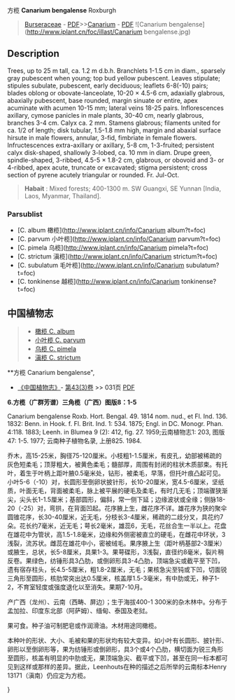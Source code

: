 方榄 **Canarium bengalense** Roxburgh

> [Burseraceae](http://www.iplant.cn/info/Burseraceae?t=foc) - [PDF](http://www.iplant.cn/foc/pdf/Burseraceae.pdf)>>[Canarium](http://www.iplant.cn/info/Canarium?t=foc) - [PDF](http://www.iplant.cn/foc/pdf/Canarium.pdf)
![Canarium bengalense](http://www.iplant.cn/foc/illast/Canarium bengalense.jpg)

## Description

Trees, up to 25 m tall, ca. 1.2 m d.b.h. Branchlets 1-1.5 cm in diam., sparsely gray pubescent when young; top bud yellow pubescent. Leaves stipulate; stipules subulate, pubescent, early deciduous; leaflets 6-8(-10) pairs; blades oblong or obovate-lanceolate, 10-20 × 4.5-6 cm, adaxially glabrous, abaxially pubescent, base rounded, margin sinuate or entire, apex acuminate with acumen 10-15 mm; lateral veins 18-25 pairs. Inflorescences axillary, cymose panicles in male plants, 30-40 cm, nearly glabrous, branches 3-4 cm. Calyx ca. 2 mm. Stamens glabrous; filaments united for ca. 1/2 of length; disk tubular, 1.5-1.8 mm high, margin and abaxial surface hirsute in male flowers, annular, 3-fid, fimbriate in female flowers. Infructescences extra-axillary or axillary, 5-8 cm, 1-3-fruited; persistent calyx disk-shaped, shallowly 3-lobed, ca. 10 mm in diam. Drupe green, spindle-shaped, 3-ribbed, 4.5-5 × 1.8-2 cm, glabrous, or obovoid and 3- or 4-ribbed, apex acute, truncate or excavated; stigma persistent; cross section of pyrene acutely triangular or rounded. Fr. Jul-Oct.

> **Habait** : 
> Mixed forests; 400-1300 m. SW Guangxi, SE Yunnan [India, Laos, Myanmar, Thailand].

### Parsublist

* [C.  album  橄榄](http://www.iplant.cn/info/Canarium album?t=foc)
* [C.  parvum  小叶榄](http://www.iplant.cn/info/Canarium parvum?t=foc)
* [C.  pimela  乌榄](http://www.iplant.cn/info/Canarium pimela?t=foc)
* [C.  strictum  滇榄](http://www.iplant.cn/info/Canarium strictum?t=foc)
* [C.  subulatum  毛叶榄](http://www.iplant.cn/info/Canarium subulatum?t=foc)
* [C.  tonkinense  越榄](http://www.iplant.cn/info/Canarium tonkinense?t=foc)

## 中国植物志

> * [橄榄  C.  album](Canarium-album-橄榄.md)
> * [小叶榄  C.  parvum](Canarium-parvum-小叶榄.md)
> * [乌榄  C.  pimela](Canarium-pimela-乌榄.md)
> * [滇榄  C.  strictum](Canarium-strictum-滇榄.md)

**方榄 Canarium bengalense",

* [《中国植物志》](http://www.iplant.cn/frps)- [第43(3)卷](http://www.iplant.cn/frps/vol/43(3)) >> 031页 [PDF](http://www.iplant.cn/frps/pdf/43(3)/031.PDF)

**6.方榄（广群芳谱）三角榄（广西）图版8：1-5**

Canarium bengalense Roxb. Hort. Bengal. 49. 1814 nom. nud., et Fl. Ind. 136. 1832: Benn. in Hook. f. Fl. Brit. Ind. 1: 534. 1875; Engl. in DC. Monogr. Phan. 4:118. 1883; Leenh. in Blumea 9 (2): 412, fig. 27. 1959;云南植物志1: 203, 图版47: 1-5. 1977; 云南种子植物名录, 上册825. 1984.

乔木，高15-25米，胸径75-120厘米。小枝粗1-1.5厘米，有皮孔，幼部被稀疏的灰色短柔毛；顶芽粗大，被黄色柔毛；髓部厚，周围有封闭的柱状木质部束。有托叶，着生于叶柄上距叶腋0.5毫米处，钻形，被柔毛，早落，但托叶痕凸起可见。小叶5-6（-10）对，长圆形至倒卵状披针形，长10-20厘米，宽4.5-6厘米，坚纸质，叶面无毛，背面被柔毛，脉上被平展的硬毛及柔毛，有时几无毛；顶端骤狭渐尖，尖头长1-1.5厘米；基部圆形，偏斜，常一侧下延；边缘波状或全缘；侧脉18-20（-25）对，弯拱，在背面凹起。花序腋上生，雌花序不详。雄花序为狭的聚伞圆锥花序，长30-40厘米，近无毛，分枝长3-4厘米，稀疏的二歧分叉，具花约7朵。花长约7毫米，近无毛；萼长2毫米，雄蕊6，无毛，花丝合生一半以上。花盘在雄花中为管状，高1.5-1.8毫米，边缘和外侧密被直立的硬毛，在雌花中环状，3浅裂，流苏状。雌蕊在雄花中小，密被绒毛。果序腋上生（距叶柄基部2-3厘米）或腋生，总状，长5-8厘米，具果1-3。果萼碟形，3浅裂，直径约8毫米，裂片稍反卷。果绿色，纺锤形具3凸肋，或倒卵形具3-4凸肋，顶端急尖或截平至下凹，遗有宿存柱头，长4.5-5厘米，粗1.8-2厘米，无毛；果核急尖至钝或下凹，切面锐三角形至圆形，核肋常突出达0.5厘米，核盖厚1.5-3毫米，有中肋或无，种子1-2，不育室轻度或强度退化以至消失。果期7-10月。

产广西（龙州）、云南（西畴、屏边）；生于海拔400-1 300米的杂木林中。分布于孟加拉、印度东北部（阿萨姆）、缅甸、泰国及老挝。

果可食。种子油可制肥皂或作润滑油。木材用途同橄榄。

本种叶的形状、大小、毛被和果的形状均有较大变异。如小叶有长圆形、披针形、卵形以至倒卵形等，果为纺锤形或倒卵形，具3个或4个凸肋，横切面为锐三角形至圆形，核盖有明显的中肋或无，果顶端急尖、截平或下凹，甚至在同一标本都可见到这样或那样的差异。据此，Leenhouts在种的描述之后所举的云南标本Henry 13171（滇南）仍应定为方榄。

}